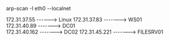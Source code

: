 
arp-scan -I eth0 --localnet


172.31.37.55	------> Linux
172.31.37.83	-------> WS01  
172.31.40.89	-------> DC01	
172.31.40.162	-------> DC02
172.31.45.221	-------> FILESRV01